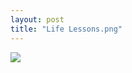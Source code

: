 ```yaml
---
layout: post
title: "Life Lessons.png"
---
```

<img id="img" src=" {{ site.baseurl}}/images/12-07-30-20-Life-Lessons.png"/>